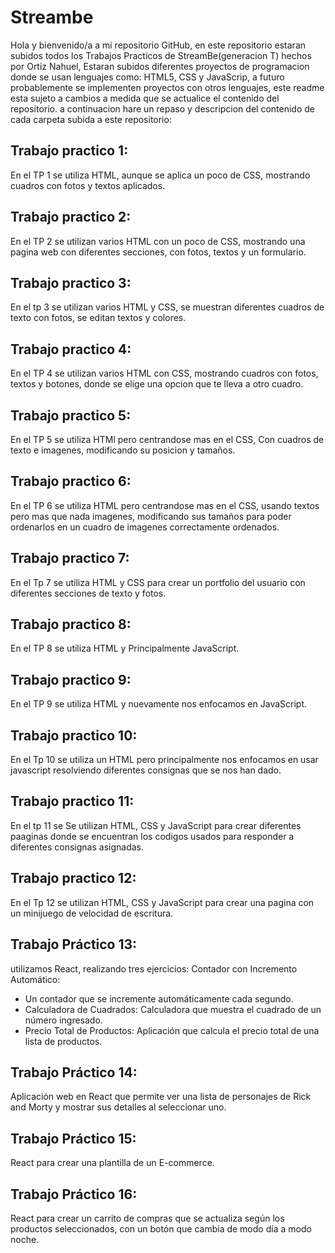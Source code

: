 # Streambe
  Hola y bienvenido/a a mi repositorio GitHub, en este repositorio estaran subidos todos los Trabajos Practicos de StreamBe(generacion T) hechos por Ortiz Nahuel, Estaran subidos diferentes proyectos de programacion donde se usan lenguajes como: HTML5, CSS y JavaScrip, a futuro probablemente se implementen proyectos con otros lenguajes, este readme esta sujeto a cambios a medida que se actualice el contenido del repositorio.
  a continuacion hare un repaso y descripcion del contenido de cada carpeta subida a este repositorio:
## Trabajo practico 1: 
En el TP 1 se utiliza HTML, aunque se aplica un poco de CSS, mostrando cuadros con fotos y textos aplicados.
## Trabajo practico 2: 
En el TP 2 se utilizan varios HTML con un poco de CSS, mostrando una pagina web con diferentes secciones, con fotos, textos y un formulario.
## Trabajo practico 3: 
En el tp 3 se utilizan varios HTML y CSS, se muestran diferentes cuadros de texto con fotos, se editan textos y colores.
## Trabajo practico 4: 
En el TP 4 se utilizan varios HTML con CSS, mostrando cuadros con fotos, textos y botones, donde se elige una opcion que te lleva a otro cuadro.
## Trabajo practico 5: 
En el TP 5 se utiliza HTMl pero centrandose mas en el CSS, Con cuadros de texto e imagenes, modificando su posicion y tamaños.
## Trabajo practico 6: 
En el TP 6 se utiliza HTML pero centrandose mas en el CSS, usando textos pero mas que nada imagenes, modificando sus tamaños para poder ordenarlos en un cuadro de imagenes correctamente ordenados.
## Trabajo practico 7: 
En el Tp 7 se utiliza HTML y CSS para crear un portfolio del usuario con diferentes secciones de texto y fotos.
## Trabajo practico 8: 
En el TP 8 se utiliza HTML y Principalmente JavaScript.
## Trabajo practico 9:
En el TP 9 se utiliza HTML y nuevamente nos enfocamos en JavaScript.
## Trabajo practico 10: 
En el Tp 10 se utiliza un HTML pero principalmente nos enfocamos en usar javascript resolviendo diferentes consignas que se nos han dado.
## Trabajo practico 11: 
En el tp 11 se Se utilizan HTML, CSS y JavaScript para crear diferentes paaginas donde se encuentran los codigos usados para responder a diferentes consignas asignadas.
## Trabajo practico 12: 
En el Tp 12 se utilizan HTML, CSS y JavaScript para crear una pagina con un minijuego de velocidad de escritura.
## Trabajo Práctico 13:
utilizamos React, realizando tres ejercicios: Contador con Incremento Automático:
   * Un contador que se incremente automáticamente cada segundo.
   * Calculadora de Cuadrados: Calculadora que muestra el cuadrado de un número ingresado.
   * Precio Total de Productos: Aplicación que calcula el precio total de una lista de productos.
## Trabajo Práctico 14:
Aplicación web en React que permite ver una lista de personajes de Rick and Morty y mostrar sus detalles al seleccionar uno.
## Trabajo Práctico 15:
React para crear una plantilla de un E-commerce.
## Trabajo Práctico 16:
React para crear un carrito de compras que se actualiza según los productos seleccionados, con un botón que cambia de modo día a modo noche.
